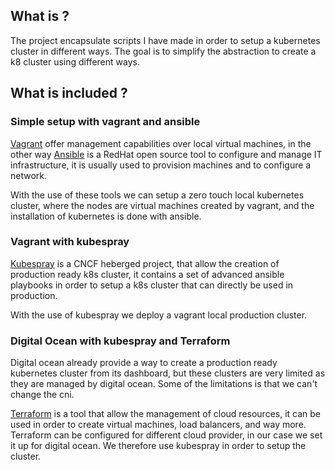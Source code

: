 ## What is ? 
The project encapsulate scripts I have made in order to setup a kubernetes cluster in different ways. The goal is to simplify the abstraction to create a k8 cluster using different ways.

## What is included ?
### Simple setup with vagrant and ansible 
[Vagrant](https://www.vagrantup.com/) offer management capabilities over local virtual machines, in the other way [Ansible](https://www.ansible.com/) is a RedHat open source tool to configure and manage IT infrastructure, it is usually used to provision machines and to configure a network. 

With the use of these tools we can setup a zero touch local kubernetes cluster, where the nodes are virtual machines created by vagrant, and the installation of kubernetes is done with ansible. 

### Vagrant with kubespray 
[Kubespray](https://github.com/kubernetes-sigs/kubespray) is a CNCF heberged project, that allow the creation of production ready k8s cluster, it contains a set of advanced ansible playbooks in order to setup a k8s cluster that can directly be used in production. 

With the use of kubespray we deploy a vagrant local production cluster. 

### Digital Ocean with kubespray and Terraform
Digital ocean already provide a way to create a production ready kubernetes cluster from its dashboard, but these clusters are very limited as they are managed by digital ocean. Some of the limitations is that we can't change the cni. 

[Terraform](https://www.terraform.io/) is a tool that allow the management of cloud resources, it can be used in order to create virtual machines, load balancers, and way more. Terraform can be configured for different cloud provider, in our case we set it up for digital ocean. We therefore use kubespray in order to setup the cluster. 
